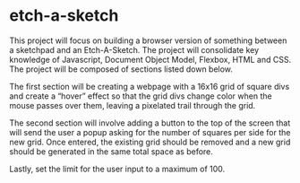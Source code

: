 # etch-a-sketch

This project will focus on building a browser version of something between a sketchpad and an Etch-A-Sketch. The project will consolidate key knowledge of Javascript, Document Object Model, Flexbox, HTML and CSS. The project will be composed of sections listed down below.

The first section will be creating a webpage with a 16x16 grid of square divs and create a “hover” effect so that the grid divs change color when the mouse passes over them, leaving a pixelated trail through the grid.

The second section will involve adding a button to the top of the screen that will send the user a popup asking for the number of squares per side for the new grid. Once entered, the existing grid should be removed and a new grid should be generated in the same total space as before.

Lastly, set the limit for the user input to a maximum of 100.